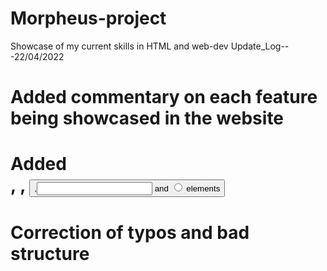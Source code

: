 # Morpheus-project
Showcase of my current skills in HTML and web-dev
Update_Log---22/04/2022
# Added commentary on each feature being showcased in the website
# Added <form>, <label>, <button type="submit">,<input name="abc123"> and <input type ="radio"> elements
# Correction of typos and bad structure
